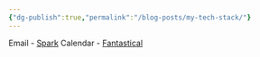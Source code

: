 ```yaml
---
{"dg-publish":true,"permalink":"/blog-posts/my-tech-stack/"}
---
```



Email - [Spark](https://sparkmailapp.com/)
Calendar - [Fantastical](https://flexibits.com/fantastical)
